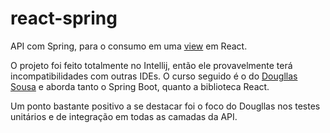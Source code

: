 # react-spring
API com Spring, para o consumo em uma <a href="https://github.com/hideki-abe/react-spring-view">view</a> em React.

O projeto foi feito totalmente no Intellij, então ele provavelmente terá incompatibilidades com outras IDEs. O curso seguido é o do <a href="https://www.udemy.com/course/desenvolva-aplicacoes-completas-com-spring-boot-e-react-js/">Dougllas Sousa</a> e aborda tanto o Spring Boot, quanto a biblioteca React.

Um ponto bastante positivo a se destacar foi o foco do Dougllas nos testes unitários e de integração em todas as camadas da API. 

